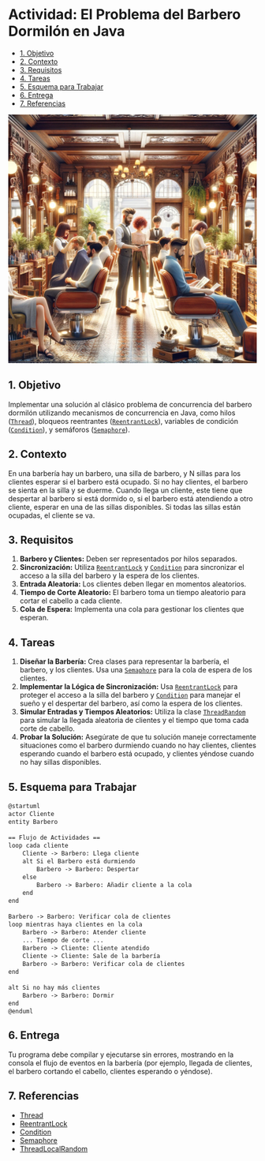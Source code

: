 # Actividad: El Problema del Barbero Dormilón en Java

* [1. Objetivo](#1-objetivo)
* [2. Contexto](#2-contexto)
* [3. Requisitos](#3-requisitos)
* [4. Tareas](#4-tareas)
* [5. Esquema para Trabajar](#5-esquema-para-trabajar)
* [6. Entrega](#6-entrega)
* [7. Referencias](#7-referencias)

![El Barbero Durmiente](md_media/Barbero.webp)

## 1. Objetivo

Implementar una solución al clásico problema de concurrencia del barbero dormilón utilizando mecanismos de concurrencia en Java, como hilos ([`Thread`][Thread]), bloqueos reentrantes ([`ReentrantLock`][ReentrantLock]), variables de condición ([`Condition`][Condition]), y semáforos ([`Semaphore`][Semaphore]).

## 2. Contexto

En una barbería hay un barbero, una silla de barbero, y N sillas para los clientes esperar si el barbero está ocupado. Si no hay clientes, el barbero se sienta en la silla y se duerme. Cuando llega un cliente, este tiene que despertar al barbero si está dormido o, si el barbero está atendiendo a otro cliente, esperar en una de las sillas disponibles. Si todas las sillas están ocupadas, el cliente se va.

## 3. Requisitos

1. **Barbero y Clientes:** Deben ser representados por hilos separados.
2. **Sincronización:** Utiliza [`ReentrantLock`][ReentrantLock] y [`Condition`][Condition] para sincronizar el acceso a la silla del barbero y la espera de los clientes.
3. **Entrada Aleatoria:** Los clientes deben llegar en momentos aleatorios.
4. **Tiempo de Corte Aleatorio:** El barbero toma un tiempo aleatorio para cortar el cabello a cada cliente.
5. **Cola de Espera:** Implementa una cola para gestionar los clientes que esperan.

## 4. Tareas

1. **Diseñar la Barbería:** Crea clases para representar la barbería, el barbero, y los clientes. Usa una [`Semaphore`][Semaphore] para la cola de espera de los clientes.
2. **Implementar la Lógica de Sincronización:** Usa [`ReentrantLock`][ReentrantLock] para proteger el acceso a la silla del barbero y [`Condition`][Condition] para manejar el sueño y el despertar del barbero, así como la espera de los clientes.
3. **Simular Entradas y Tiempos Aleatorios:** Utiliza la clase [`ThreadRandom`][ThreadLocalRandom] para simular la llegada aleatoria de clientes y el tiempo que toma cada corte de cabello.
4. **Probar la Solución:** Asegúrate de que tu solución maneje correctamente situaciones como el barbero durmiendo cuando no hay clientes, clientes esperando cuando el barbero está ocupado, y clientes yéndose cuando no hay sillas disponibles.

## 5. Esquema para Trabajar

```plantuml
@startuml
actor Cliente
entity Barbero

== Flujo de Actividades ==
loop cada cliente
    Cliente -> Barbero: Llega cliente
    alt Si el Barbero está durmiendo
        Barbero -> Barbero: Despertar
    else
        Barbero -> Barbero: Añadir cliente a la cola
    end
end

Barbero -> Barbero: Verificar cola de clientes
loop mientras haya clientes en la cola
    Barbero -> Barbero: Atender cliente
    ... Tiempo de corte ...
    Barbero -> Cliente: Cliente atendido
    Cliente -> Cliente: Sale de la barbería
    Barbero -> Barbero: Verificar cola de clientes
end

alt Si no hay más clientes
    Barbero -> Barbero: Dormir
end
@enduml

```

## 6. Entrega

Tu programa debe compilar y ejecutarse sin errores, mostrando en la consola el flujo de eventos en la barbería (por ejemplo, llegada de clientes, el barbero cortando el cabello, clientes esperando o yéndose).

## 7. Referencias

* [Thread]
* [ReentrantLock]
* [Condition]
* [Semaphore]
* [ThreadLocalRandom]

[Thread]: https://docs.oracle.com/javase/8/docs/api/java/lang/Thread.html
[ReentrantLock]: https://docs.oracle.com/javase/8/docs/api/java/util/concurrent/locks/ReentrantLock.html
[Condition]: https://docs.oracle.com/javase/8/docs/api/java/util/concurrent/locks/Condition.html
[Semaphore]: https://docs.oracle.com/javase/8/docs/api/java/util/concurrent/Semaphore.html
[ThreadLocalRandom]: https://docs.oracle.com/javase/8/docs/api/java/util/concurrent/ThreadLocalRandom.html

